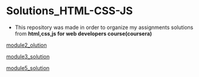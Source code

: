 # Solutions_HTML-CSS-JS
- This repository was made in order to organize my assignments solutions from **html,css,js for web developers course(coursera)**

[module2_olution](https://liviaaniely.github.io/Solutions_HTML-CSS-JS/module2-solution/)

[module3_solution](https://liviaaniely.github.io/Solutions_HTML-CSS-JS/module3-solution/)

[module5_solution](https://liviaaniely.github.io/Solutions_HTML-CSS-JS/module5-solution/)
